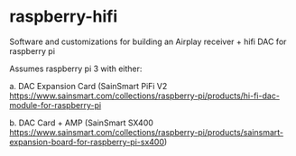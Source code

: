 # raspberry-hifi
Software and customizations for building an Airplay receiver + hifi DAC for raspberry pi

Assumes raspberry pi 3 with either:

a. DAC Expansion Card (SainSmart PiFi V2 https://www.sainsmart.com/collections/raspberry-pi/products/hi-fi-dac-module-for-raspberry-pi

b. DAC Card + AMP (SainSmart SX400 https://www.sainsmart.com/collections/raspberry-pi/products/sainsmart-expansion-board-for-raspberry-pi-sx400) 

